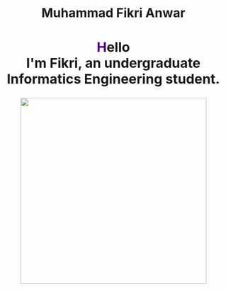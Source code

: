 <center> 
<h1 align="center">Muhammad Fikri Anwar</h1>

<h2 align="center" style="font-size:30px;">
  <span style="color:#500073;">H</span>ello <br>
  I'm Fikri, an undergraduate Informatics Engineering student.
</h2>


<!--START_SECTION:waka-->
<p><img src="https://wakatime.com/share/@MhFikriAnwr/459882b2-18b9-4f11-b426-43dff0282542.svg" heigh ="320" width = "420"></img></p>

<!--END_SECTION:waka-->
